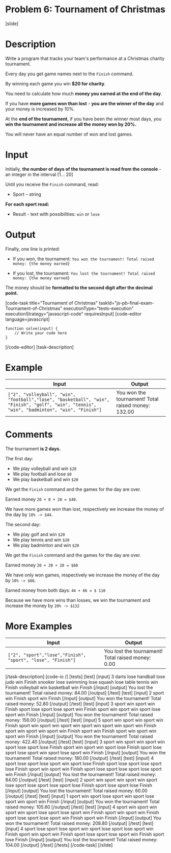 # Problem 6: Tournament of Christmas 

[slide]

# Description
Write a program that tracks your team's performance at a Christmas charity tournament. 

Every day you get game names next to the `Finish` command. 

By winning each game you win **$20 for charity**. 

You need to calculate how much **money you earned at the end of the day**. 

If you have **more games won than lost** - **you are the winner of the day** and your money is increased by 10%. 

At the **end of the tournament**, if you have been the winner most days, you **win the tournament and increase all the money won by 20%.**

You will never have an equal number of won and lost games.


# Input
Initially, **the number of days of the tournament is read from the console** - an integer in the interval \[1… 20\]

Until you receive the `Finish` command, read:

- Sport – string

**For each sport read:**

- Result - text with possibilities:  `win` or `lose`


# Output

Finally, one line is printed:

- If you won, the tournament: `You won the tournament! Total raised money: {the money earned}`

- If you lost, the tournament: `You lost the tournament! Total raised money: {the money earned}`

The money should be **formatted to the second digit after the decimal point.**


[code-task title="Tournament of Christmas" taskId="js-pb-final-exam-Tournament-of-Christmas" executionType="tests-execution" executionStrategy="javascript-code" requiresInput]
[code-editor language=javascript]
```
function solve(input) {
	// Write your code here
}
```
[/code-editor]
[task-description]

# Example

| **Input** | **Output** |
| --- | --- |
|`["2", "volleyball", "win", "football","lose", "basketball", "win", "Finish", "golf", "win", "tennis", "win", "badminton", "win", "Finish"]` | You won the tournament! Total raised money: 132.00 |

# Comments

The tournament **is 2 days.**

The first day:

- We play volleyball and win `$20`
- We play football and lose `$0`
- We play basketball and win `$20`

We get the `Finish` command and the games for the day are over. 

Earned money `20 + 0 + 20 = $40.` 

We have more games won than lost, respectively we increase the money of the day by `10% -> $44`.

The second day:

- We play golf and win `$20`
- We play tennis and win  `$20`
- We play badminton and win `$20`

We get the `Finish` command and the games for the day are over.

Earned money `20 + 20 + 20 = $60` 

We have only won games, respectively we increase the money of the day by `10% -> $66`.

Earned money from both days: `44 + 66 = $ 110`

Because we have more wins than losses, we win the tournament and increase the money by `20% -> $132`

# More Examples

| **Input** | **Output** |
| --- | --- |
|`["2", "sport","lose","Finish", "sport", "lose", "Finish"]` | You lost the tournament! Total raised money: 0.00|
 
[/task-description]
[code-io /]
[tests]
[test]
[input]
3
darts
lose
handball
lose
judo
win
Finish
snooker
lose
swimming
lose
squash
lose
table tennis
win
Finish
volleyball
win
basketball
win
Finish
[/input]
[output]
You lost the tournament! Total raised money: 84.00
[/output]
[/test]
[test]
[input]
2
sport
win
Finish
sport
win
Finish
[/input]
[output]
You won the tournament! Total raised money: 52.80
[/output]
[/test]
[test]
[input]
3
sport
win
sport
win
Finish
sport
lose
sport
lose
sport
win
Finish
sport
win
sport
win
sport
lose
sport
win
Finish
[/input]
[output]
You won the tournament! Total raised money: 156.00
[/output]
[/test]
[test]
[input]
5
sport
win
sport
win
sport
win
Finish
sport
win
sport
win
sport
win
sport
win
sport
win
sport
win
Finish
sport
win
sport
win
sport
win
Finish
sport
win
Finish
sport
win
sport
win
sport
win
Finish
[/input]
[output]
You won the tournament! Total raised money: 422.40
[/output]
[/test]
[test]
[input]
3
sport
win
sport
win
sport
win
sport
lose
sport
lose
Finish
sport
win
sport
win
sport
lose
Finish
sport
lose
sport
lose
sport
win
sport
lose
sport
win
Finish
[/input]
[output]
You won the tournament! Total raised money: 180.00
[/output]
[/test]
[test]
[input]
4
sport
lose
sport
lose
sport
win
sport
lose
Finish
sport
lose
sport
lose
sport
lose
Finish
sport
win
sport
win
Finish
sport
lose
sport
lose
sport
lose
sport
win
Finish
[/input]
[output]
You lost the tournament! Total raised money: 84.00
[/output]
[/test]
[test]
[input]
2
sport
win
sport
win
sport
win
sport
lose
sport
lose
sport
lose
sport
lose
Finish
sport
lose
sport
lose
Finish
[/input]
[output]
You lost the tournament! Total raised money: 60.00
[/output]
[/test]
[test]
[input]
1
sport
win
sport
lose
sport
win
sport
lose
sport
win
sport
win
Finish
[/input]
[output]
You won the tournament! Total raised money: 105.60
[/output]
[/test]
[test]
[input]
4
sport
win
sport
win
sport
win
sport
lose
sport
lose
sport
win
Finish
sport
win
sport
win
Finish
sport
lose
sport
lose
sport
win
Finish
sport
win
Finish
[/input]
[output]
You won the tournament! Total raised money: 208.80
[/output]
[/test]
[test]
[input]
4
sport
lose
sport
lose
sport
win
sport
lose
sport
lose
sport
win
Finish
sport
win
sport
win
Finish
sport
lose
sport
lose
sport
win
Finish
sport
lose
Finish
[/input]
[output]
You lost the tournament! Total raised money: 104.00
[/output]
[/test]
[/tests]
[/code-task]
[/slide]